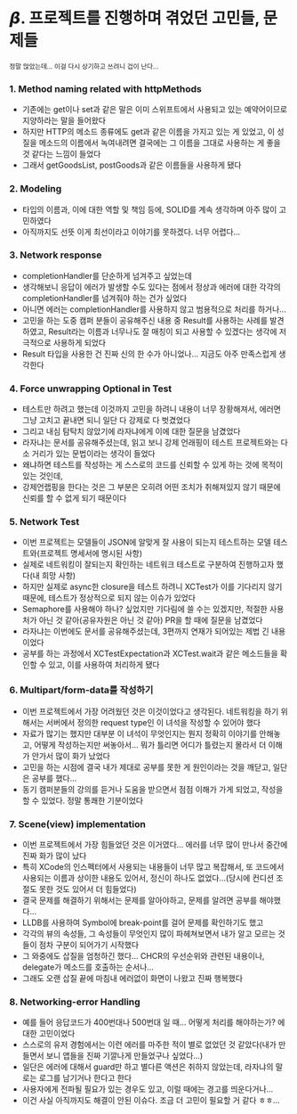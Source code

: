 # 𝞫. 프로젝트를 진행하며 겪었던 고민들, 문제들
<sub>정말 많았는데... 이걸 다시 상기하고 쓰려니 겁이 난다...</sub>


### 1. Method naming related with httpMethods
 * 기존에는 get이나 set과 같은 말은 이미 스위프트에서 사용되고 있는 예약어이므로 지양하라는 말을 들어왔다
 * 하지만 HTTP의 메소드 종류에도 get과 같은 이름을 가지고 있는 게 있었고, 이 성질을 메소드의 이름에서 녹여내려면 결국에는 그 이름을 그대로 사용하는 게 좋을 것 같다는 느낌이 들었다
 * 그래서 getGoodsList, postGoods과 같은 이름들을 사용하게 됐다

### 2. Modeling
 * 타입의 이름과, 이에 대한 역할 및 책임 등에, SOLID를 계속 생각하며 아주 많이 고민하였다
 * 아직까지도 선뜻 이게 최선이라고 이야기를 못하겠다. 너무 어렵다...

### 3. Network response 
 * completionHandler를 단순하게 넘겨주고 싶었는데
 * 생각해보니 응답이 에러가 발생할 수도 있다는 점에서 정상과 에러에 대한 각각의 completionHandler를 넘겨줘야 하는 건가 싶었다
 * 아니면 에러는 completionHandler를 사용하지 않고 범용적으로 처리를 하거나...
 * 고민을 하는 도중 캠퍼 분들이 공유해주신 내용 중 Result를 사용하는 사례를 발견하였고, Result라는 이름과 너무나도 잘 매칭이 되고 사용할 수 있겠다는 생각에 저극적으로 사용하게 되었다
 * Result 타입을 사용한 건 진짜 신의 한 수가 아니었나... 지금도 아주 만족스럽게 생각한다


### 4. Force unwrapping Optional in Test
 * 테스트만 하려고 했는데 이것까지 고민을 하려니 내용이 너무 장황해져서, 에러면 그냥 고치고 끝내면 되니 일단 다 강제로 다 벗겼었다
 * 그리고 내심 탐탁치 않았기에 라자냐에게 이에 대한 질문을 남겼었다
 * 라자냐는 문서를 공유해주셨는데, 읽고 보니 강제 언래핑이 테스트 프로젝트와는 다소 거리가 있는 문법이라는 생각이 들었다
 * 왜냐하면 테스트를 작성하는 게 스스로의 코드를 신뢰할 수 있게 하는 것에 목적이 있는 것인데,
 * 강제언랩핑을 한다는 것은 그 부분은 오히려 어떤 조치가 취해져있지 않기 때문에 신뢰를 할 수 없게 되기 때문이다

### 5. Network Test
 * 이번 프로젝트는 모델들이 JSON에 알맞게 잘 사용이 되는지 테스트하는 모델 테스트와(프로젝트 명세서에 명시된 사항)
 * 실제로 네트워킹이 잘되는지 확인하는 네트워크 테스트로 구분하여 진행하고자 했다(내 희망 사항)
 * 하지만 실제로 async한 closure을 테스트 하려니 XCTest가 이를 기다리지 않기 때문에, 테스트가 정상적으로 되지 않는 이슈가 있었다
 * Semaphore를 사용해야 하나? 싶었지만 기다림에 쓸 수는 있겠지만, 적절한 사용처가 아닌 것 같아(공유자원은 아닌 것 같아) PR을 할 때에 질문을 남겼었다
 * 라자냐는 이번에도 문서를 공유해주셨는데, 3편까지 연재가 되어있는 제법 긴 내용이었다
 * 공부를 하는 과정에서 XCTestExpectation과 XCTest.wait과 같은 메소드들을 확인할 수 있고, 이를 사용하여 처리하게 됐다

### 6. Multipart/form-data를 작성하기
 * 이번 프로젝트에서 가장 어려웠던 것은 이것이었다고 생각된다. 네트워킹을 하기 위해서는 서버에서 정의한 request type인 이 녀석을 작성할 수 있어야 했다
 * 자료가 많기는 했지만 대부분 이 녀석이 무엇인지는 뭔지 정확히 이야기를 안해놓고, 어떻게 작성하는지만 써놓아서... 뭐가 틀리면 어디가 틀렸는지 몰라서 더 이해가 안가서 많이 화가 났었다
 * 고민을 하는 시점에 결국 내가 제대로 공부를 못한 게 원인이라는 것을 깨닫고, 일단은 공부를 했다...
 * 동기 캠퍼분들의 강의를 듣거나 도움을 받으면서 점점 이해가 가게 되었고, 작성을 할 수 있었다. 정말 통쾌한 기분이었다

### 7. Scene(view) implementation
 * 이번 프로젝트에서 가장 힘들었던 것은 이거였다... 에러를 너무 많이 만나서 중간에 진짜 화가 많이 났다
 * 특히 XCode의 인스펙터에서 사용되는 내용들이 너무 많고 복잡해서, 또 코드에서 사용되는 이름과 상이한 내용도 있어서, 정신이 하나도 없었다...(당시에 컨디션 조절도 못한 것도 있어서 더 힘들었다)
 * 결국 문제를 해결하기 위해서는 문제를 알아야하고, 문제를 알려면 공부를 해야했다...
 * LLDB를 사용하여 Symbol에 break-point를 걸어 문제를 확인하기도 했고
 * 각각의 뷰의 속성들, 그 속성들이 무엇인지 많이 파헤쳐보면서 내가 알고 모르는 것들이 점차 구분이 되어가기 시작했다
 * 그 와중에도 삽질을 엄청하긴 했다... CHCR의 우선순위와 관련된 내용이나, delegate가 메소드를 호출하는 순서나...
 * 그래도 오랜 삽질 끝에 마침내 에러없이 화면이 나왔고 진짜 행복했다

### 8. Networking-error Handling
 * 예를 들어 응답코드가 400번대나 500번대 일 때... 어떻게 처리를 해야하는가? 에 대한 고민이었다
 * 스스로의 유저 경험에서는 이런 에러를 마주한 적이 별로 없었던 것 같았다(내가 만들면서 보니 앱들을 진짜 기깔나게 만들었구나 싶었다...)
 * 일단은 에러에 대해서 guard만 하고 별다른 액션은 취하지 않았는데, 라자냐의 말로는 로그를 남기거나 한다고 한다
 * 사용자에게 전파될 필요가 있는 경우도 있고, 이럴 때에는 경고를 띄운다거나...
 * 이건 사실 아직까지도 해결이 안된 이슈다. 조금 더 고민이 필요할 거 같다 ㅎㅎ...